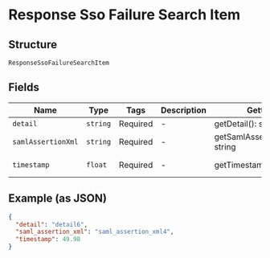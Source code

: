 
# Response Sso Failure Search Item

## Structure

`ResponseSsoFailureSearchItem`

## Fields

| Name | Type | Tags | Description | Getter | Setter |
|  --- | --- | --- | --- | --- | --- |
| `detail` | `string` | Required | - | getDetail(): string | setDetail(string detail): void |
| `samlAssertionXml` | `string` | Required | - | getSamlAssertionXml(): string | setSamlAssertionXml(string samlAssertionXml): void |
| `timestamp` | `float` | Required | - | getTimestamp(): float | setTimestamp(float timestamp): void |

## Example (as JSON)

```json
{
  "detail": "detail6",
  "saml_assertion_xml": "saml_assertion_xml4",
  "timestamp": 49.98
}
```

